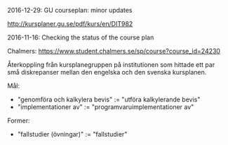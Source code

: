 2016-12-29: GU courseplan: minor updates

  http://kursplaner.gu.se/pdf/kurs/en/DIT982

2016-11-16: Checking the status of the course plan

  Chalmers: https://www.student.chalmers.se/sp/course?course_id=24230

  Återkoppling från kursplanegruppen på institutionen som hittade ett
  par små diskrepanser mellan den engelska och den svenska kursplanen.

  Mål:
  * "genomföra och kalkylera bevis" := "utföra kalkylerande bevis"
  * "implementationer av" := "programvaruimplementationer av"

  Former:
  * "fallstudier (övningar)" := "fallstudier"
